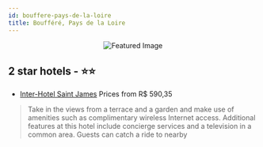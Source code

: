 ```yaml
---
id: bouffere-pays-de-la-loire
title: Boufféré, Pays de la Loire
---
```


<center><img src="https://i.travelapi.com/hotels/4000000/3750000/3743700/3743625/765a8945_z.jpg" alt="Featured Image" /></center>


##  2 star hotels - ⭐️⭐️

-    [Inter-Hotel Saint James](https://us.hurb.com/hotels/bouffere/inter-hotel-saint-james-JNP-JP103125?cmp=18055) Prices from R$ 590,35
   > Take in the views from a terrace and a garden and make use of amenities such as complimentary wireless Internet access. Additional features at this hotel include concierge services and a television in a common area. Guests can catch a ride to nearby 

